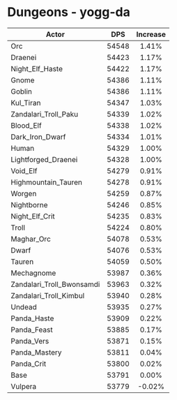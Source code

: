 # Dungeons - yogg-da
| Actor | DPS | Increase |
|---|:---:|:---:|
|Orc|54548|1.41%|
|Draenei|54423|1.17%|
|Night_Elf_Haste|54422|1.17%|
|Gnome|54386|1.11%|
|Goblin|54386|1.11%|
|Kul_Tiran|54347|1.03%|
|Zandalari_Troll_Paku|54339|1.02%|
|Blood_Elf|54338|1.02%|
|Dark_Iron_Dwarf|54334|1.01%|
|Human|54329|1.00%|
|Lightforged_Draenei|54328|1.00%|
|Void_Elf|54279|0.91%|
|Highmountain_Tauren|54278|0.91%|
|Worgen|54259|0.87%|
|Nightborne|54246|0.85%|
|Night_Elf_Crit|54235|0.83%|
|Troll|54224|0.80%|
|Maghar_Orc|54078|0.53%|
|Dwarf|54076|0.53%|
|Tauren|54059|0.50%|
|Mechagnome|53987|0.36%|
|Zandalari_Troll_Bwonsamdi|53963|0.32%|
|Zandalari_Troll_Kimbul|53940|0.28%|
|Undead|53935|0.27%|
|Panda_Haste|53909|0.22%|
|Panda_Feast|53885|0.17%|
|Panda_Vers|53871|0.15%|
|Panda_Mastery|53811|0.04%|
|Panda_Crit|53800|0.02%|
|Base|53791|0.00%|
|Vulpera|53779|-0.02%|
